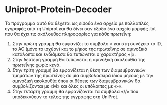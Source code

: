 # Uniprot-Protein-Decoder

Το πρόγραμμα αυτό θα δέχεται ως είσοδο ένα αρχείο με πολλαπλές εγγραφές από τη Uniprot και θα δίνει σαν έξοδο ένα αρχείο μορφής .txt που θα έχει
τις ακόλουθες πληροφορίες για κάθε πρωτεΐνη: 
1. Στην πρώτη γραμμή θα εμφανίζει το σύμβολο > και στη συνέχεια το ID, το AC (μόνο το ισχύον) και το μήκος της πρωτεΐνης σε αμινοξικά κατάλοιπα και ενδιάμεσα θα τυπώνεται ο χαρακτήρας «|».
2. Στην δεύτερη γραμμή θα τυπώνεται η αμινοξική ακολουθία της πρωτεΐνης χωρίς κενά.
3. Στην τρίτη γραμμή θα εμφανίζεται η θέση των διαμεμβρανικών τμημάτων της πρωτεΐνης σε μία συμβολοσειρά ίδιου μήκους με την αμινοξική ακολουθία όπου οι θέσεις των διαμεμβρανικών θα 
συμβολίζονται με «Μ» και όλες οι υπόλοιπες με «-».
4. Στην τέταρτη γραμμή θα εμφανίζονται τα σύμβολα «//» που υποδεικνύουν το τέλος της εγγραφής στη UniProt.

   
